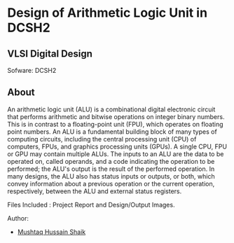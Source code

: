 # Design of Arithmetic Logic Unit in DCSH2

## VLSI Digital Design

Sofware: DCSH2

## About

An arithmetic logic unit (ALU) is a combinational digital electronic circuit that performs arithmetic and bitwise operations on integer binary numbers. 
This is in contrast to a floating-point unit (FPU), which operates on floating point numbers. An ALU is a fundamental building block of many types of computing circuits, 
including the central processing unit (CPU) of computers, FPUs, and graphics processing units (GPUs). A single CPU, FPU or GPU may contain multiple ALUs.
The inputs to an ALU are the data to be operated on, called operands, and a code indicating the operation to be performed; the ALU's output is the result of the performed operation. 
In many designs, the ALU also has status inputs or outputs, or both, which convey information about a previous operation or the current operation, respectively, between the ALU and external status registers.

Files Included : Project Report and Design/Output Images.

Author:
- [Mushtaq Hussain Shaik](https://www.linkedin.com/in/mushtaqhussainshaik/)
